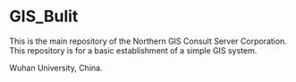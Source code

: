 # GIS_Bulit
This is the main repository of the Northern GIS  Consult Server Corporation.
This repository is for a basic establishment of a simple GIS system.

Wuhan University, China.
